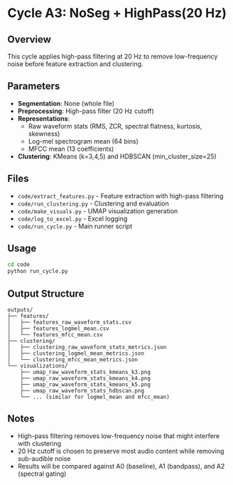 # Cycle A3: NoSeg + HighPass(20 Hz)

## Overview
This cycle applies high-pass filtering at 20 Hz to remove low-frequency noise before feature extraction and clustering.

## Parameters
- **Segmentation**: None (whole file)
- **Preprocessing**: High-pass filter (20 Hz cutoff)
- **Representations**: 
  - Raw waveform stats (RMS, ZCR, spectral flatness, kurtosis, skewness)
  - Log-mel spectrogram mean (64 bins)
  - MFCC mean (13 coefficients)
- **Clustering**: KMeans (k=3,4,5) and HDBSCAN (min_cluster_size=25)

## Files
- `code/extract_features.py` - Feature extraction with high-pass filtering
- `code/run_clustering.py` - Clustering and evaluation
- `code/make_visuals.py` - UMAP visualization generation
- `code/log_to_excel.py` - Excel logging
- `code/run_cycle.py` - Main runner script

## Usage
```bash
cd code
python run_cycle.py
```

## Output Structure
```
outputs/
├── features/
│   ├── features_raw_waveform_stats.csv
│   ├── features_logmel_mean.csv
│   └── features_mfcc_mean.csv
├── clustering/
│   ├── clustering_raw_waveform_stats_metrics.json
│   ├── clustering_logmel_mean_metrics.json
│   └── clustering_mfcc_mean_metrics.json
└── visualizations/
    ├── umap_raw_waveform_stats_kmeans_k3.png
    ├── umap_raw_waveform_stats_kmeans_k4.png
    ├── umap_raw_waveform_stats_kmeans_k5.png
    ├── umap_raw_waveform_stats_hdbscan.png
    └── ... (similar for logmel_mean and mfcc_mean)
```

## Notes
- High-pass filtering removes low-frequency noise that might interfere with clustering
- 20 Hz cutoff is chosen to preserve most audio content while removing sub-audible noise
- Results will be compared against A0 (baseline), A1 (bandpass), and A2 (spectral gating)
